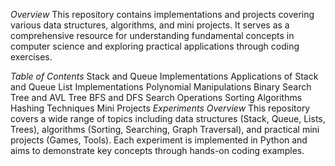 *Overview*
This repository contains implementations and projects covering various data structures, algorithms, and mini projects. It serves as a comprehensive resource for understanding fundamental concepts in computer science and exploring practical applications through coding exercises.

*Table of Contents*
Stack and Queue Implementations
Applications of Stack and Queue
List Implementations
Polynomial Manipulations
Binary Search Tree and AVL Tree
BFS and DFS
Search Operations
Sorting Algorithms
Hashing Techniques
Mini Projects
*Experiments Overview*
This repository covers a wide range of topics including data structures (Stack, Queue, Lists, Trees), algorithms (Sorting, Searching, Graph Traversal), and practical mini projects (Games, Tools). Each experiment is implemented in Python and aims to demonstrate key concepts through hands-on coding examples.
